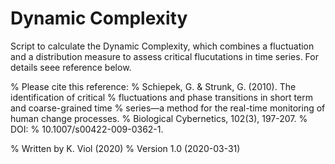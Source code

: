 # Dynamic Complexity

Script to calculate the Dynamic Complexity, which combines a fluctuation and a distribution measure to assess critical flucutations in time series. For details seee reference below. 

% Please cite this reference: 
% Schiepek, G. & Strunk, G. (2010). The identification of critical
% fluctuations and phase transitions in short term and coarse-grained time
% series—a method for the real-time monitoring of human change processes.
% Biological Cybernetics, 102(3), 197-207. 
% DOI: % 10.1007/s00422-009-0362-1.

% Written by K. Viol (2020)
% Version 1.0 (2020-03-31)
